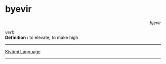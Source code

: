 
# byevir

<div align="right"><i>bjevir</i></div>

*verb*  
**Definition :** to elevate, to make high  

---

[Kivümi Language](../README.md)

---
